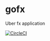 # gofx
Uber fx application

[![CircleCI](https://dl.circleci.com/status-badge/img/gh/VigneshPeriasami/gofx/tree/main.svg?style=svg)](https://dl.circleci.com/status-badge/redirect/gh/VigneshPeriasami/gofx/tree/main)
